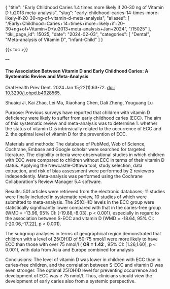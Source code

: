 {
  "title": "Early Childhood Caries 1.4 times more likely if 20-30 ng of Vitamin D \u2013 meta-analysis",
  "slug": "early-childhood-caries-14-times-more-likely-if-20-30-ng-of-vitamin-d-meta-analysis",
  "aliases": [
    "/Early+Childhood+Caries+14+times+more+likely+if+20-30+ng+of+Vitamin+D+\u2013+meta-analysis+Jan+2024",
    "/15025"
  ],
  "tiki_page_id": 15025,
  "date": "2024-02-03",
  "categories": [
    "Dental",
    "Meta-analysis of Vitamin D",
    "Infant-Child"
  ]
}

{{< toc >}}

–-

#### The Association Between Vitamin D and Early Childhood Caries: A Systematic Review and Meta-Analysis

Oral Health Prev Dent. 2024 Jan 15;22(1):63-72. [doi: 10.3290/j.ohpd.b4928565.](https://doi.org/10.3290/j.ohpd.b4928565.)

Shuaiqi Ji, Kai Zhao, Lei Ma, Xiaohang Chen, Dali Zheng, Youguang Lu

Purpose: Previous surveys have reported that children with vitamin D deficiency were likely to suffer from early childhood caries (ECC). The aim of this systematic review and meta-analysis was to determine 1. whether the status of vitamin D is intrinsically related to the occurrence of ECC and 2. the optimal level of vitamin D for the prevention of ECC.

Materials and methods: The database of PubMed, Web of Science, Cochrane, Embase and Google scholar were searched for targeted literature. The eligibility criteria were observational studies in which children with ECC were compared to children without ECC in terms of their vitamin D status. Applying the Newcastle-Ottawa tool, study selection, data extraction, and risk of bias assessment were performed by 2 reviewers independently. Meta-analysis was performed using the Cochrane Collaboration's Review Manager 5.4 software.

Results: 501 articles were retrieved from the electronic databases; 11 studies were finally included in systematic review, 10 studies of which were submitted to meta-analysis. The 25(OH)D levels in the ECC group were statistically significantly lower compared with that in the caries-free group (WMD = -13.96, 95% CI: <span>[-19.88,-8.03]</span>, p < 0.001), especially in regard to the association between S-ECC and vitamin D (WMD = -18.64, 95% CI: <span>[-20.06,-17.22]</span>, p < 0.001).

The subgroup analyses in terms of geographical region demonstrated that children with a level of 25(OH)D of 50-75 nmol/l were more likely to have ECC than those with over 75 nmol/l ( **OR = 1.42** , 95% CI: <span>[1.26,1.60]</span>, p < 0.001), with data from Asia and Europe combined for analysis 

Conclusions: The level of vitamin D was lower in children with ECC than in caries-free children, and the correlation between S-ECC and vitamin D was even stronger. The optimal 25(OH)D level for preventing occurrence and development of ECC was ≥ 75 nmol/l. Thus, clinicians should view the development of early caries also from a systemic perspective.
